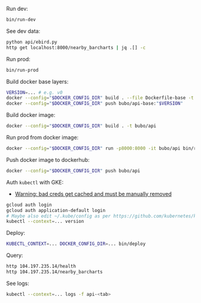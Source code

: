 Run dev:
```sh
bin/run-dev
```

See dev data:
```sh
python api/ebird.py
http get localhost:8000/nearby_barcharts | jq .[] -c
```

Run prod:
```sh
bin/run-prod
```

Build docker base layers:
```sh
VERSION=... # e.g. v0
docker --config="$DOCKER_CONFIG_DIR" build . --file Dockerfile-base -t bubo/api-base:"$VERSION"
docker --config="$DOCKER_CONFIG_DIR" push bubo/api-base:"$VERSION"
```

Build docker image:
```sh
docker --config="$DOCKER_CONFIG_DIR" build . -t bubo/api
```

Run prod from docker image:
```sh
docker --config="$DOCKER_CONFIG_DIR" run -p8000:8000 -it bubo/api bin/run-prod
```

Push docker image to dockerhub:
```sh
docker --config="$DOCKER_CONFIG_DIR" push bubo/api
```

Auth `kubectl` with GKE:
- [Warning: bad creds get cached and must be manually removed](https://github.com/kubernetes/kubernetes/issues/38075)
```sh
gcloud auth login
gcloud auth application-default login
# Maybe also edit ~/.kube/config as per https://github.com/kubernetes/kubernetes/issues/38075
kubectl --context=... version
```

Deploy:
```sh
KUBECTL_CONTEXT=... DOCKER_CONFIG_DIR=... bin/deploy
```

Query:
```sh
http 104.197.235.14/health
http 104.197.235.14/nearby_barcharts
```

See logs:
```sh
kubectl --context=... logs -f api-<tab>
```
